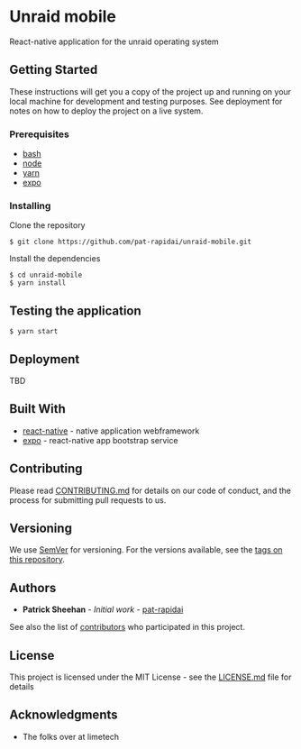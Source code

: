 # Unraid mobile
React-native application for the unraid operating system

## Getting Started

These instructions will get you a copy of the project up and running on your local machine for development and testing purposes. See deployment for notes on how to deploy the project on a live system.

### Prerequisites

- [bash](https://www.gnu.org/software/bash/)
- [node](https://nodejs.org/en/)
- [yarn](https://classic.yarnpkg.com/en/)
- [expo](https://play.google.com/store/apps/details?id=host.exp.exponent&hl=en_US)

### Installing

Clone the repository
```
$ git clone https://github.com/pat-rapidai/unraid-mobile.git
```

Install the dependencies
```
$ cd unraid-mobile
$ yarn install
```


## Testing the application
```
$ yarn start
```


## Deployment

TBD

## Built With
* [react-native](https://facebook.github.io/react-native/) - native application webframework
* [expo](expo.io) - react-native app bootstrap service


## Contributing

Please read [CONTRIBUTING.md](https://gist.github.com/tbd) for details on our code of conduct, and the process for submitting pull requests to us.

## Versioning

We use [SemVer](http://semver.org/) for versioning. For the versions available, see the [tags on this repository](https://github.com/your/project/tags). 

## Authors

* **Patrick Sheehan** - *Initial work* - [pat-rapidai](https://github.com/pat-rapidai)

See also the list of [contributors](https://github.com/pat-rapidai/unraid-mobile/contributors) who participated in this project.

## License

This project is licensed under the MIT License - see the [LICENSE.md](LICENSE) file for details

## Acknowledgments

* The folks over at limetech
